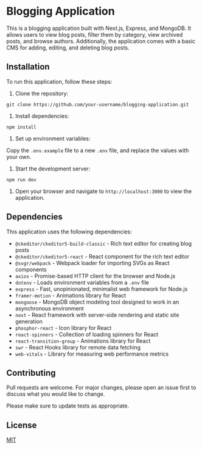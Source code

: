 # Blogging Application

This is a blogging application built with Next.js, Express, and MongoDB. It allows users to view blog posts, filter them by category, view archived posts, and browse authors. Additionally, the application comes with a basic CMS for adding, editing, and deleting blog posts.

## Installation

To run this application, follow these steps:

1.  Clone the repository:

`git clone https://github.com/your-username/blogging-application.git`

1.  Install dependencies:

`npm install`

1.  Set up environment variables:

Copy the `.env.example` file to a new `.env` file, and replace the values with your own.

1.  Start the development server:

`npm run dev`

1.  Open your browser and navigate to `http://localhost:3000` to view the application.

## Dependencies

This application uses the following dependencies:

- `@ckeditor/ckeditor5-build-classic` - Rich text editor for creating blog posts
- `@ckeditor/ckeditor5-react` - React component for the rich text editor
- `@svgr/webpack` - Webpack loader for importing SVGs as React components
- `axios` - Promise-based HTTP client for the browser and Node.js
- `dotenv` - Loads environment variables from a `.env` file
- `express` - Fast, unopinionated, minimalist web framework for Node.js
- `framer-motion` - Animations library for React
- `mongoose` - MongoDB object modeling tool designed to work in an asynchronous environment
- `next` - React framework with server-side rendering and static site generation
- `phosphor-react` - Icon library for React
- `react-spinners` - Collection of loading spinners for React
- `react-transition-group` - Animations library for React
- `swr` - React Hooks library for remote data fetching
- `web-vitals` - Library for measuring web performance metrics

## Contributing

Pull requests are welcome. For major changes, please open an issue first to discuss what you would like to change.

Please make sure to update tests as appropriate.

## License

[MIT](https://choosealicense.com/licenses/mit/)
